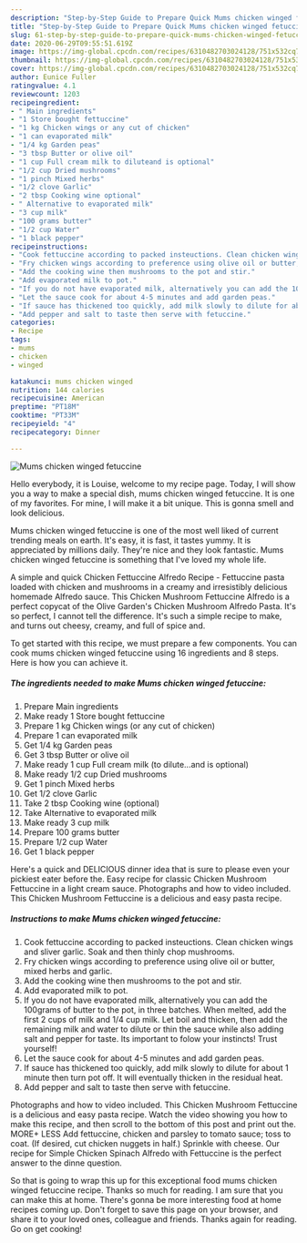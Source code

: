 ```yaml
---
description: "Step-by-Step Guide to Prepare Quick Mums chicken winged fetuccine"
title: "Step-by-Step Guide to Prepare Quick Mums chicken winged fetuccine"
slug: 61-step-by-step-guide-to-prepare-quick-mums-chicken-winged-fetuccine
date: 2020-06-29T09:55:51.619Z
image: https://img-global.cpcdn.com/recipes/6310482703024128/751x532cq70/mums-chicken-winged-fetuccine-recipe-main-photo.jpg
thumbnail: https://img-global.cpcdn.com/recipes/6310482703024128/751x532cq70/mums-chicken-winged-fetuccine-recipe-main-photo.jpg
cover: https://img-global.cpcdn.com/recipes/6310482703024128/751x532cq70/mums-chicken-winged-fetuccine-recipe-main-photo.jpg
author: Eunice Fuller
ratingvalue: 4.1
reviewcount: 1203
recipeingredient:
- " Main ingredients"
- "1 Store bought fettuccine"
- "1 kg Chicken wings or any cut of chicken"
- "1 can evaporated milk"
- "1/4 kg Garden peas"
- "3 tbsp Butter or olive oil"
- "1 cup Full cream milk to diluteand is optional"
- "1/2 cup Dried mushrooms"
- "1 pinch Mixed herbs"
- "1/2 clove Garlic"
- "2 tbsp Cooking wine optional"
- " Alternative to evaporated milk"
- "3 cup milk"
- "100 grams butter"
- "1/2 cup Water"
- "1 black pepper"
recipeinstructions:
- "Cook fettuccine according to packed insteuctions. Clean chicken wings and sliver garlic. Soak and then thinly chop mushrooms."
- "Fry chicken wings according to preference using olive oil or butter, mixed herbs and garlic."
- "Add the cooking wine then mushrooms to the pot and stir."
- "Add evaporated milk to pot."
- "If you do not have evaporated milk, alternatively you can add the 100grams of butter to the pot, in three batches. When melted, add the first 2 cups of milk and 1/4 cup milk. Let boil and thicken, then add the remaining milk and water to dilute or thin the sauce while also adding salt and pepper for taste. Its important to folow your instincts! Trust yourself!"
- "Let the sauce cook for about 4-5 minutes and add garden peas."
- "If sauce has thickened too quickly, add milk slowly to dilute for about 1 minute then turn pot off. It will eventually thicken in the residual heat."
- "Add pepper and salt to taste then serve with fetuccine."
categories:
- Recipe
tags:
- mums
- chicken
- winged

katakunci: mums chicken winged 
nutrition: 144 calories
recipecuisine: American
preptime: "PT18M"
cooktime: "PT33M"
recipeyield: "4"
recipecategory: Dinner

---
```



![Mums chicken winged fetuccine](https://img-global.cpcdn.com/recipes/6310482703024128/751x532cq70/mums-chicken-winged-fetuccine-recipe-main-photo.jpg)

Hello everybody, it is Louise, welcome to my recipe page. Today, I will show you a way to make a special dish, mums chicken winged fetuccine. It is one of my favorites. For mine, I will make it a bit unique. This is gonna smell and look delicious.

Mums chicken winged fetuccine is one of the most well liked of current trending meals on earth. It's easy, it is fast, it tastes yummy. It is appreciated by millions daily. They're nice and they look fantastic. Mums chicken winged fetuccine is something that I've loved my whole life.

A simple and quick Chicken Fettuccine Alfredo Recipe - Fettuccine pasta loaded with chicken and mushrooms in a creamy and irresistibly delicious homemade Alfredo sauce. This Chicken Mushroom Fettuccine Alfredo is a perfect copycat of the Olive Garden&#39;s Chicken Mushroom Alfredo Pasta. It&#39;s so perfect, I cannot tell the difference. It&#39;s such a simple recipe to make, and turns out cheesy, creamy, and full of spice and.


To get started with this recipe, we must prepare a few components. You can cook mums chicken winged fetuccine using 16 ingredients and 8 steps. Here is how you can achieve it.

<!--inarticleads1-->

##### The ingredients needed to make Mums chicken winged fetuccine:

1. Prepare  Main ingredients
1. Make ready 1 Store bought fettuccine
1. Prepare 1 kg Chicken wings (or any cut of chicken)
1. Prepare 1 can evaporated milk
1. Get 1/4 kg Garden peas
1. Get 3 tbsp Butter or olive oil
1. Make ready 1 cup Full cream milk (to dilute...and is optional)
1. Make ready 1/2 cup Dried mushrooms
1. Get 1 pinch Mixed herbs
1. Get 1/2 clove Garlic
1. Take 2 tbsp Cooking wine (optional)
1. Take  Alternative to evaporated milk
1. Make ready 3 cup milk
1. Prepare 100 grams butter
1. Prepare 1/2 cup Water
1. Get 1 black pepper


Here&#39;s a quick and DELICIOUS dinner idea that is sure to please even your pickiest eater before the. Easy recipe for classic Chicken Mushroom Fettuccine in a light cream sauce. Photographs and how to video included. This Chicken Mushroom Fettuccine is a delicious and easy pasta recipe. 

<!--inarticleads2-->

##### Instructions to make Mums chicken winged fetuccine:

1. Cook fettuccine according to packed insteuctions. Clean chicken wings and sliver garlic. Soak and then thinly chop mushrooms.
1. Fry chicken wings according to preference using olive oil or butter, mixed herbs and garlic.
1. Add the cooking wine then mushrooms to the pot and stir.
1. Add evaporated milk to pot.
1. If you do not have evaporated milk, alternatively you can add the 100grams of butter to the pot, in three batches. When melted, add the first 2 cups of milk and 1/4 cup milk. Let boil and thicken, then add the remaining milk and water to dilute or thin the sauce while also adding salt and pepper for taste. Its important to folow your instincts! Trust yourself!
1. Let the sauce cook for about 4-5 minutes and add garden peas.
1. If sauce has thickened too quickly, add milk slowly to dilute for about 1 minute then turn pot off. It will eventually thicken in the residual heat.
1. Add pepper and salt to taste then serve with fetuccine.


Photographs and how to video included. This Chicken Mushroom Fettuccine is a delicious and easy pasta recipe. Watch the video showing you how to make this recipe, and then scroll to the bottom of this post and print out the. MORE+ LESS Add fettuccine, chicken and parsley to tomato sauce; toss to coat. (If desired, cut chicken nuggets in half.) Sprinkle with cheese. Our recipe for Simple Chicken Spinach Alfredo with Fettuccine is the perfect answer to the dinne question. 

So that is going to wrap this up for this exceptional food mums chicken winged fetuccine recipe. Thanks so much for reading. I am sure that you can make this at home. There's gonna be more interesting food at home recipes coming up. Don't forget to save this page on your browser, and share it to your loved ones, colleague and friends. Thanks again for reading. Go on get cooking!
